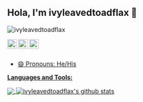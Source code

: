 ## Hola, I'm ivyleavedtoadflax 👋

<p align="left"> <img src="https://komarev.com/ghpvc/?username=ivyleavedtoadflax&label=Views&color=blue&style=plastic" alt="ivyleavedtoadflax" /> </p>

<a href="https://twitter.com/m_a_upson">
  <img align="left" alt="ivyleavedtoadflax's Twitter" width="22px" src="https://cdn.jsdelivr.net/npm/simple-icons@v3/icons/twitter.svg" />
</a>
<a href="https://www.linkedin.com/in/maupson/">
  <img align="left" alt="ivyleavedtoadflax's Linkdein" width="22px" src="https://cdn.jsdelivr.net/npm/simple-icons@v3/icons/linkedin.svg" />
</a>
<a href="https://github.com/ivyleavedtoadflax">
  <img align="left" alt="ivyleavedtoadflax's Github" width="22px" src="https://cdn.jsdelivr.net/npm/simple-icons@v3/icons/github.svg" />
<br/>
<br/>

- 😄 Pronouns: He/His

**Languages and Tools:**  

<a href="https://github.com/ivyleavedtoadflax">
  <img align="center" src="https://github-readme-stats.vercel.app/api/top-langs/?username=ivyleavedtoadflax&theme=light&hide_langs_below=1" />
</a>
<a href="https://github.com/ivyleavedtoadflax">
 <img align="center" src="https://github-readme-stats.vercel.app/api?username=ivyleavedtoadflax&show_icons=true&theme=light&line_height=27" alt="ivyleavedtoadflax's github stats"/>
</a>
